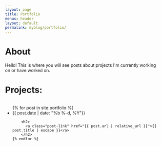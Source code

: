 ```yaml
---
layout: page
title: Portfolio
menus: header
layout: default
permalink: myblog/portfolio/
---
```

# About

Hello! This is where you will see posts about projects I'm currently working on or have worked on.

# Projects:
<div id="target" style="overflow: scroll; height: 250px;">

  <ul class="post-list">
    {% for post in site.portfolio %}
      <li>
        <span class="post-meta">{{ post.date | date: "%b %-d, %Y"}}</span>

        <h2>
          <a class="post-link" href="{{ post.url | relative_url }}">{{ post.title | escape }}</a>
        </h2>
    {% endfor %}
</div>
